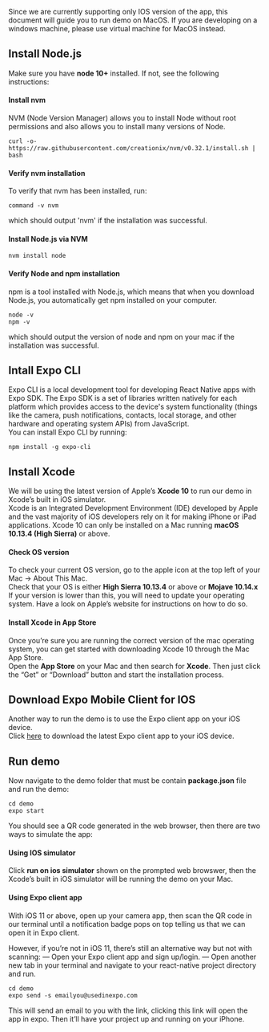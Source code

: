 Since we are currently supporting only IOS version of the app, this document will guide you to run demo on MacOS. If you are developing on a windows machine, please use virtual machine for MacOS instead.

## Install Node.js
Make sure you have **node 10+** installed. If not, see the following instructions: 


#### Install nvm
NVM (Node Version Manager) allows you to install Node without root permissions and also allows you to install many versions of Node.
```
curl -o- https://raw.githubusercontent.com/creationix/nvm/v0.32.1/install.sh | bash
```

#### Verify nvm installation
To verify that nvm has been installed, run:
```
command -v nvm
``` 
which should output 'nvm' if the installation was successful. 

#### Install Node.js via NVM
```
nvm install node
```

#### Verify Node and npm installation
npm is a tool installed with Node.js, which means that when you download Node.js, you automatically get npm installed on your computer.
```
node -v
npm -v
```
which should output the version of node and npm on your mac if the installation was successful. 


## Intall Expo CLI
Expo CLI is a local development tool for developing React Native apps with Expo SDK. The Expo SDK is a set of libraries written natively for each platform which provides access to the device's system functionality (things like the camera, push notifications, contacts, local storage, and other hardware and operating system APIs) from JavaScript. <br>
You can install Expo CLI by running:
```
npm install -g expo-cli
```

## Install Xcode
We will be using the latest version of Apple’s **Xcode 10** to run our demo in Xcode’s built in iOS simulator. <br>
Xcode is an Integrated Development Environment (IDE) developed by Apple and the vast majority of iOS developers rely on it for making iPhone or iPad applications. Xcode 10 can only be installed on a Mac running **macOS 10.13.4 (High Sierra)** or above.

#### Check OS version
To check your current OS version, go to the apple icon at the top left of your Mac → About This Mac. <br>
Check that your OS is either **High Sierra 10.13.4** or above or **Mojave 10.14.x** If your version is lower than this, you will need to update your operating system. Have a look on Apple’s website for instructions on how to do so.

#### Install Xcode in App Store
Once you’re sure you are running the correct version of the mac operating system, you can get started with downloading Xcode 10 through the Mac App Store. <br>
Open the **App Store** on your Mac and then search for **Xcode**. Then just click the “Get” or “Download” button and start the installation process.

## Download Expo Mobile Client for IOS
Another way to run the demo is to use the Expo client app on your iOS device. <br>
Click [here](https://itunes.apple.com/us/app/expo-client/id982107779?mt=8) to download the latest Expo client app to your iOS device.

## Run demo
Now navigate to the demo folder that must be contain **package.json** file and run the demo:
```
cd demo
expo start
```
You should see a QR code generated in the web browser, then there are two ways to simulate the app:

#### Using IOS simulator
Click **run on ios simulator** shown on the prompted web browswer, then the Xcode’s built in iOS simulator will be running the demo on your Mac.

#### Using Expo client app
With iOS 11 or above, open up your camera app, then scan the QR code in our terminal until a notification badge pops on top telling us that we can open it in Expo client.<br>

However, if you’re not in iOS 11, there’s still an alternative way but not with scanning:
— Open your Expo client app and sign up/login.
— Open another new tab in your terminal and navigate to your react-native project directory and run.
```
cd demo
expo send -s emailyou@usedinexpo.com
```
This will send an email to you with the link, clicking this link will open the app in expo. Then it’ll have your project up and running on your iPhone.

